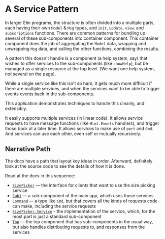 # A Service Pattern

In larger Elm programs, the structure is often divided into a multiple parts,
each having their own `Model` & `Msg` types, and `init`, `update`, `view`, and
`subscriptions` functions. There are common patterns for bundling up several of
these sub-components into container component. This container component does the
job of aggregating the `Model` data, wrapping and unwrapping `Msg` data, and
calling the other functions, combining the results.

A pattern this doesn't handle is a component (a help system, say) that wishes to
offer services to the sub-components (like `showHelp`), but be managed as a
single resource at the top level. (We want one help system, not several on the
page).

While a single service like this isn't so hard, it gets much more difficult if
there are multiple services, and when the services want to be able to trigger
events events back in the sub-components.

This application demonstrates techniques to handle this cleanly, and
extensibly.

It easily supports multiple services (in linear code). It allows service
requests to have message functions (like `Html.Evnets` handlers), and trigger
those back at a later time. It allows services to make use of `port` and `Cmd`.
And services can use each other, even self or mutually recursively.

## Narrative Path

The docs have a path that layout key ideas in order. Afterward, definitely
look at the source code to see the details of how it is done.

Read at the docs in this sequence:

- [`SizePicker`](SizePicker) — the interface for clients that want to use the
  size picking service
- [`Sub1`](Sub1) — a sub-component of the main app, which uses those services
- [`Command`](Command) — a type like `Cmd`, but that covers all the kinds of 
  requests code can make, including the service requests
- [`SizePicker.Service`](SizePicker.Service) - the implementation of the
  service, which, for the most part is just a standard sub-component
- [`Top`](Top) — the top component that has sub-components in the usual way,
  but also handles distributing requests to, and responses from the services

